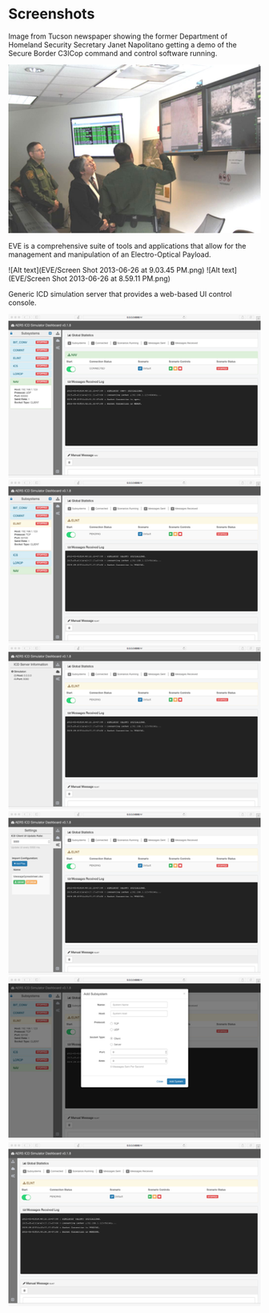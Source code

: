 # Screenshots

Image from Tucson newspaper showing the former Department of Homeland Security Secretary Janet Napolitano getting a demo of the Secure Border C3ICop command and control software running.

![Alt text](C3ICop/02212012nap_5f7_5f1_5fhires.jpg)

EVE is a comprehensive suite of tools and applications that allow for the management and manipulation of an Electro-Optical Payload.

![Alt text](EVE/Screen Shot 2013-06-26 at 9.03.45 PM.png)
![Alt text](EVE/Screen Shot 2013-06-26 at 8.59.11 PM.png)

Generic ICD simulation server that provides a web-based UI control console.

![Alt text](Simulator/Untitled.png)
![Alt text](Simulator/Untitled2.png)
![Alt text](Simulator/Untitled3.png)
![Alt text](Simulator/Untitled4.png)
![Alt text](Simulator/Untitled5.png)
![Alt text](Simulator/Untitled6.png)

